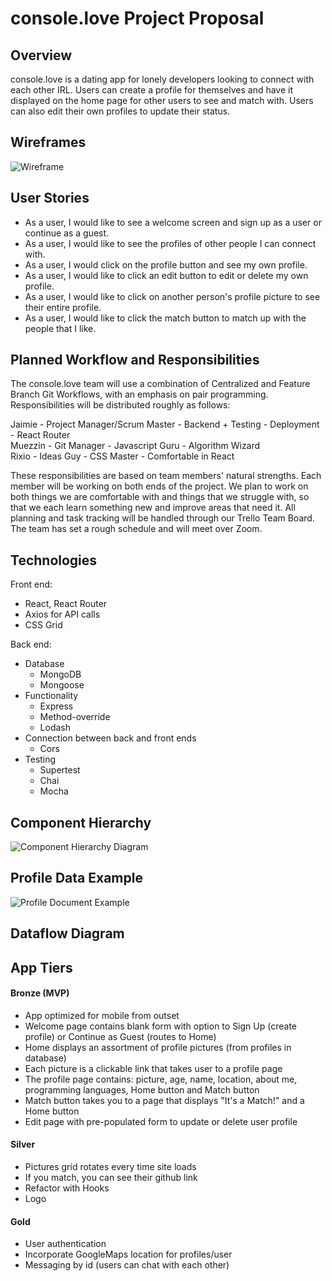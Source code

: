 # console.love Project Proposal

## Overview

console.love is a dating app for lonely developers looking to connect with each other IRL. Users can create a profile for themselves and have it displayed on the home page for other users to see and match with. Users can also edit their own profiles to update their status.

## Wireframes

![Wireframe](https://user-images.githubusercontent.com/57021062/74549991-38db6a80-4f16-11ea-868d-fdfdbc4b282d.png)

## User Stories
- As a user, I would like to see a welcome screen and sign up as a user or continue as a guest.
- As a user, I would like to see the profiles of other people I can connect with.
- As a user, I would click on the profile button and see my own profile.
- As a user, I would like to click an edit button to edit or delete my own profile.
- As a user, I would like to click on another person's profile picture to see their entire profile.
- As a user, I would like to click the match button to match up with the people that I like.

## Planned Workflow and Responsibilities

The console.love team will use a combination of Centralized and Feature Branch Git Workflows, with an emphasis on pair programming. Responsibilities will be distributed roughly as follows:

Jaimie - Project Manager/Scrum Master - Backend + Testing - Deployment - React Router
<br>
Muezzin - Git Manager - Javascript Guru - Algorithm Wizard
<br>
Rixio - Ideas Guy - CSS Master - Comfortable in React

These responsibilities are based on team members' natural strengths. Each member will be working on both ends of the project. We plan to work on both things we are comfortable with and things that we struggle with, so that we each learn something new and improve areas that need it. All planning and task tracking will be handled through our Trello Team Board.  The team has set a rough schedule and will meet over Zoom. 

## Technologies
Front end:
- React, React Router
- Axios for API calls
- CSS Grid

Back end:
- Database
   - MongoDB
   - Mongoose
- Functionality
   - Express
   - Method-override
   - Lodash
- Connection between back and front ends
   - Cors
- Testing
  - Supertest
  - Chai
  - Mocha

## Component Hierarchy

![Component Hierarchy Diagram](https://user-images.githubusercontent.com/57021062/74549055-92db3080-4f14-11ea-813d-ec4333c03d07.png)

## Profile Data Example

![Profile Document Example](https://user-images.githubusercontent.com/57021062/74544666-214bb400-4f0d-11ea-945c-6cb27dfb399e.png)

## Dataflow Diagram

## App Tiers

#### Bronze (MVP)
- App optimized for mobile from outset
- Welcome page contains blank form with option to Sign Up (create profile) or Continue as Guest (routes to Home)
- Home displays an assortment of profile pictures (from profiles in database)
- Each picture is a clickable link that takes user to a profile page
- The profile page contains: picture, age, name, location, about me, programming languages, Home button and Match button
- Match button takes you to a page that displays "It's a Match!" and a Home button
- Edit page with pre-populated form to update or delete user profile

#### Silver
- Pictures grid rotates every time site loads
- If you match, you can see their github link
- Refactor with Hooks
- Logo

#### Gold
- User authentication
- Incorporate GoogleMaps location for profiles/user
- Messaging by id (users can chat with each other)
